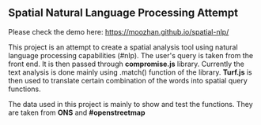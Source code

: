 ## Spatial Natural Language Processing Attempt

Please check the demo here: https://moozhan.github.io/spatial-nlp/

This project is an attempt to create a spatial analysis tool using natural language processing capabilities (#nlp).
The user's query is taken from the front end. It is then passed through **compromise.js** library. Currently the text analysis is done mainly using .match() function of the library. **Turf.js** is then used to translate certain combination of the words into spatial query functions.

The data used in this project is mainly to show and test the functions. They are taken from **ONS** and **#openstreetmap**
